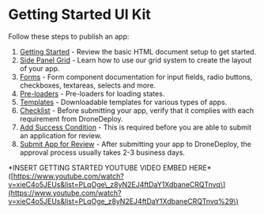 # Getting Started UI Kit

Follow these steps to publish an app:

1. [Getting Started](/publishing_app.md) - Review the basic HTML document setup to get started.
2. [Side Panel Grid](/grid.md) - Learn how to use our grid system to create the layout of your app.
3. [Forms](/components-draft/forms.md) - Form component documentation for input fields, radio buttons, checkboxes, textareas, selects and more. 
4. [Pre-loaders](/preloader.md) - Pre-loaders for loading states.
5. [Templates](/template.md) - Downloadable templates for various types of apps. 
6. [Checklist](/checklist.md) - Before submitting your app, verify that it complies with each requirement from DroneDeploy.
7. [Add Success Condition](/success-condition.md) - This is required before you are able to submit an application for review.    
8. [Submit App for Review](/publishing.md) - After submitting your app to DroneDeploy, the approval process usually takes 2-3 business days.

\*INSERT GETTING STARTED YOUTUBE VIDEO EMBED HERE\* \([https://www.youtube.com/watch?v=xieC4o5JEUs&list=PLqOge\_z8yN2EJ4ftDaY1XdbaneCRQTnvq\](https://www.youtube.com/watch?v=xieC4o5JEUs&list=PLqOge_z8yN2EJ4ftDaY1XdbaneCRQTnvq%29\)

